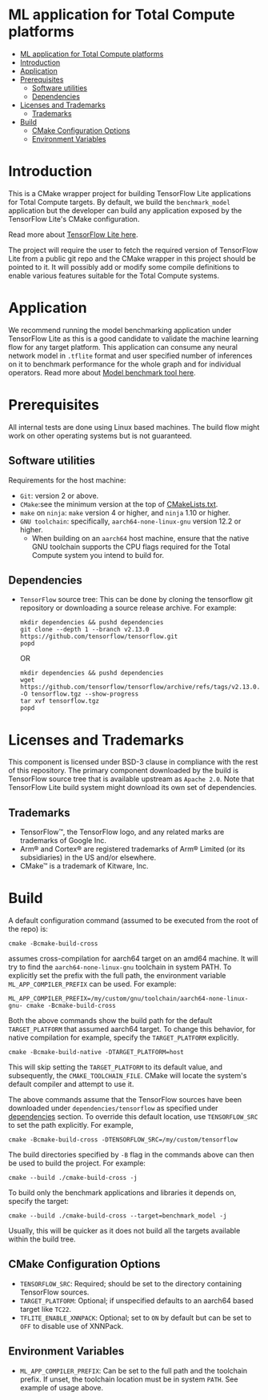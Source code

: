 # ML application for Total Compute platforms

<!-- TOC -->
* [ML application for Total Compute platforms](#ml-application-for-total-compute-platforms)
* [Introduction](#introduction)
* [Application](#application)
* [Prerequisites](#prerequisites)
  * [Software utilities](#software-utilities)
  * [Dependencies](#dependencies)
* [Licenses and Trademarks](#licenses-and-trademarks)
  * [Trademarks](#trademarks)
* [Build](#build)
  * [CMake Configuration Options](#cmake-configuration-options)
  * [Environment Variables](#environment-variables)
<!-- TOC -->

# Introduction

This is a CMake wrapper project for building TensorFlow Lite applications for Total Compute targets. By default,
we build the `benchmark_model` application but the developer can build any application exposed by the TensorFlow
Lite's CMake configuration.

Read more about [TensorFlow Lite here](https://github.com/tensorflow/tensorflow/blob/v2.13.0/tensorflow/lite/README.md).

The project will require the user to fetch the required version of TensorFlow Lite from a public git repo and the
CMake wrapper in this project should be pointed to it. It will possibly add or modify some compile definitions to
enable various features suitable for the Total Compute systems.

# Application

We recommend running the model benchmarking application under TensorFlow Lite as this is a good candidate to validate
the machine learning flow for any target platform. This application can consume any neural network model in `.tflite`
format and user specified number of inferences on it to benchmark performance for the whole graph and for individual
operators. Read more about
[Model benchmark tool here](https://github.com/tensorflow/tensorflow/blob/v2.13.0/tensorflow/lite/tools/benchmark/README.md).

# Prerequisites

All internal tests are done using Linux based machines. The build flow might work on other operating systems
but is not guaranteed.

## Software utilities

Requirements for the host machine:

 * `Git`: version 2 or above.
 * `CMake`:see the minimum version at the top of [CMakeLists.txt](./CMakeLists.txt).
 * `make` on `ninja`: `make` version 4 or higher, and `ninja` 1.10 or higher.
 * `GNU toolchain`: specifically, `aarch64-none-linux-gnu` version 12.2 or higher.
   * When building on an `aarch64` host machine, ensure that the native GNU toolchain supports the CPU flags required
     for the Total Compute system you intend to build for.

## Dependencies

 * `TensorFlow` source tree: This can be done by cloning the tensorflow git repository or downloading a source release
   archive. For example:

   ```shell
   mkdir dependencies && pushd dependencies
   git clone --depth 1 --branch v2.13.0 https://github.com/tensorflow/tensorflow.git
   popd
   ```

   OR

   ```shell
   mkdir dependencies && pushd dependencies
   wget https://github.com/tensorflow/tensorflow/archive/refs/tags/v2.13.0.tar.gz -O tensorflow.tgz --show-progress
   tar xvf tensorflow.tgz
   popd
   ```

# Licenses and Trademarks

This component is licensed under BSD-3 clause in compliance with the rest of this repository.
The primary component downloaded by the build is TensorFlow source tree that is available upstream as `Apache 2.0`.
Note that TensorFlow Lite build system might download its own set of dependencies.

## Trademarks

* TensorFlow™, the TensorFlow logo, and any related marks are trademarks of Google Inc.
* Arm® and Cortex® are registered trademarks of Arm® Limited (or its subsidiaries) in the US and/or elsewhere.
* CMake™ is a trademark of Kitware, Inc.

# Build

A default configuration command (assumed to be executed from the root of the repo) is:

```shell
cmake -Bcmake-build-cross
```
assumes cross-compilation for aarch64 target on an amd64 machine. It will try to find the `aarch64-none-linux-gnu`
toolchain in system PATH. To explicitly set the prefix with the full path, the environment variable
`ML_APP_COMPILER_PREFIX` can be used. For example:

```shell
ML_APP_COMPILER_PREFIX=/my/custom/gnu/toolchain/aarch64-none-linux-gnu- cmake -Bcmake-build-cross
```

Both the above commands show the build path for the default `TARGET_PLATFORM` that assumed aarch64 target. To change
this behavior, for native compilation for example, specify the `TARGET_PLATFORM` explicitly.

```shell
cmake -Bcmake-build-native -DTARGET_PLATFORM=host
```

This will skip setting the `TARGET_PLATFORM` to its default value, and subsequently, the `CMAKE_TOOLCHAIN_FILE`. CMake
will locate the system's default compiler and attempt to use it.

The above commands assume that the TensorFlow sources have been downloaded under `dependencies/tensorflow` as
specified under [dependencies](#dependencies) section. To override this default location, use `TENSORFLOW_SRC` to set
the path explicitly. For example,

```shell
cmake -Bcmake-build-cross -DTENSORFLOW_SRC=/my/custom/tensorflow
```

The build directories specified by `-B` flag in the commands above can then be used to build the project. For example:

```shell
cmake --build ./cmake-build-cross -j
```

To build only the benchmark applications and libraries it depends on, specify the target:

```shell
cmake --build ./cmake-build-cross --target=benchmark_model -j
```

Usually, this will be quicker as it does not build all the targets available within the build tree.

## CMake Configuration Options

* `TENSORFLOW_SRC`: Required; should be set to the directory containing TensorFlow sources.
* `TARGET_PLATFORM`: Optional; if unspecified defaults to an aarch64 based target like `TC22`.
* `TFLITE_ENABLE_XNNPACK`: Optional; set to `ON` by default but can be set to `OFF` to disable use of XNNPack.

## Environment Variables

* `ML_APP_COMPILER_PREFIX`: Can be set to the full path and the toolchain prefix. If unset, the toolchain location
  must be in system `PATH`. See example of usage above.
